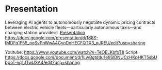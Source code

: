 # Presentation
Leveraging AI agents to autonomously negotiate dynamic pricing contracts between electric vehicle fleets—particularly autonomous taxis—and charging station providers.
[Presentation
](https://docs.google.com/presentation/d/188S-IMDFq1F55_pqSvPnWwA4CyqDnHECFQTX3_qJREU/edit?usp=sharing)https://docs.google.com/presentation/d/188S-IMDFq1F55_pqSvPnWwA4CyqDnHECFQTX3_qJREU/edit?usp=sharing

Youtube: https://www.youtube.com/watch?v=TeOELKbfoT8
Script:
https://docs.google.com/document/d/1LwBgtddu1e9SlDNUCcHKpHKT5sbUbpoT-vq1JTwUSA4/edit?usp=sharing

